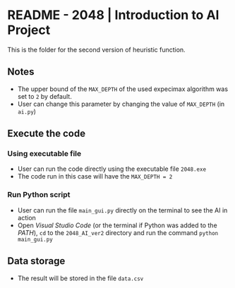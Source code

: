 # README - 2048 | Introduction to AI Project
This is the folder for the second version of heuristic function.

## Notes

- The upper bound of the `MAX_DEPTH` of the used expecimax algorithm was set to `2` by default. 
- User can change this parameter by changing the value of `MAX_DEPTH` (in `ai.py`)

## Execute the code

### Using executable file
- User can run the code directly using the executable file `2048.exe`
- The code run in this case will have the `MAX_DEPTH = 2`
### Run Python script
- User can run the file `main_gui.py` directly on the terminal to see the AI in action
- Open *Visual Studio Code* (or the terminal if Python was added to the *PATH*), `cd` to the `2048_AI_ver2` directory and run the command `python main_gui.py`

## Data storage
- The result will be stored in the file `data.csv`

